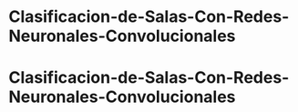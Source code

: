 # Clasificacion-de-Salas-Con-Redes-Neuronales-Convolucionales
# Clasificacion-de-Salas-Con-Redes-Neuronales-Convolucionales
